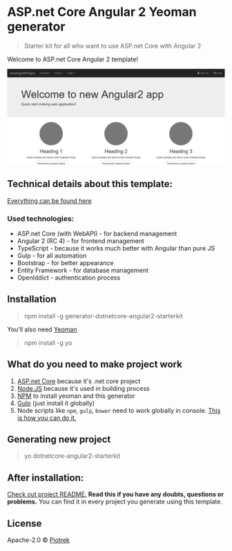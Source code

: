 # ASP.net Core Angular 2 Yeoman generator

> Starter kit for all who want to use ASP.net Core with Angular 2

Welcome to ASP.net Core Angular 2 template!

![](screenshot.png)

## Technical details about this template: ##

[Everything can be found here](https://github.com/piotrek-k/generator-aspnet-angular2/blob/master/generators/app/templates/src/Angular2Template/README.md)

### Used technologies: ###

* ASP.net Core (with WebAPI) - for backend management
* Angular 2 (RC 4) - for frontend management
* TypeScript - because it works much better with Angular than pure JS
* Gulp - for all automation
* Bootstrap - for better appearance
* Entity Framework - for database management
* OpenIddict - authentication process

## Installation

> npm install -g generator-dotnetcore-angular2-starterkit

You'll also need [Yeoman](http://yeoman.io/)

> npm install -g yo

## What do you need to make project work

1. [ASP.net Core](https://www.microsoft.com/net/core#windows) because it's .net core project
2. [Node.JS](https://nodejs.org/en/) because it's used in building process
3. [NPM](https://www.npmjs.com/) to install yeoman and this generator
4. [Gulp](https://github.com/gulpjs/gulp) (just install it globally)
5. Node scripts like `npm`, `gulp`, `bower` need to work globally in console. [This is how you can do it.](https://github.com/piotrek-k/generator-dotnetcore-angular2-starterkit/blob/master/generators/app/templates/src/Angular2Template/README.md#if-commands-like-npm-bower-gulp-doesnt-work-globally-in-your-console)

## Generating new project

> yo dotnetcore-angular2-starterkit

## After installation:

[Check out project README.](https://github.com/piotrek-k/generator-aspnet-angular2/blob/master/generators/app/templates/src/Angular2Template/README.md) **Read this if you have any doubts, questions or problems.** You can find it in every project you generate using this template.


## License

Apache-2.0 © [Piotrek]()
